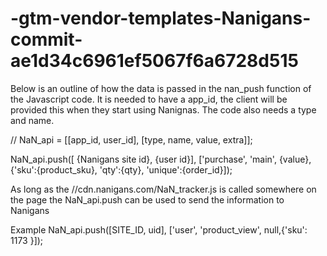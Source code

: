 # -gtm-vendor-templates-Nanigans-commit-ae1d34c6961ef5067f6a6728d515
Below is an outline of how the data is passed in the nan_push function of the Javascript code.  It is needed to have a app_id, the client will be provided this when they start using Nanignas.  The code also needs a type and name.  

// NaN_api = [[app_id, user_id], [type, name, value, extra]];

   NaN_api.push([ {Nanigans site id}, {user id}], ['purchase', 'main', {value}, {'sku':{product_sku}, 'qty':{qty}, 'unique':{order_id}]);

As long as the //cdn.nanigans.com/NaN_tracker.js is called somewhere on the page the NaN_api.push can be used to send the information to Nanigans

Example
NaN_api.push([SITE_ID, uid], ['user', 'product_view', null,{'sku': 1173 }]);
